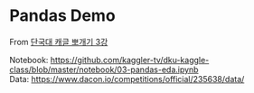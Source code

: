 # Pandas Demo
From [단국대 캐글 뽀개기 3강](https://docs.google.com/presentation/d/1MhnsZAV8SfLK9ob9gSMXN2Jil7ZjH-8mngH-Qec7bk8/edit#slide=id.g94409eda9b_1_88)

Notebook: https://github.com/kaggler-tv/dku-kaggle-class/blob/master/notebook/03-pandas-eda.ipynb  
Data: https://www.dacon.io/competitions/official/235638/data/